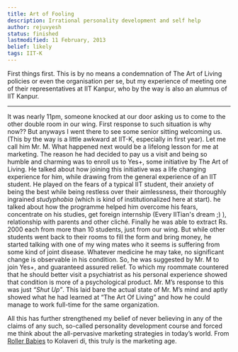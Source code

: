 ```yaml
---
title: Art of Fooling
description: Irrational personality development and self help
author: rejuvyesh
status: finished
lastmodified: 11 February, 2013
belief: likely
tags: IIT-K
---
```


First things first. This is by no means a condemnation of The Art of Living policies or even the organisation per se, but my experience of meeting one of their representatives at IIT Kanpur, who by the way is  also an alumnus of IIT Kanpur.

* * * * *

It was nearly 11pm, someone knocked at our door asking us to come to the other double room in our wing. First response to such situation is why now?? But anyways I went there to see some senior sitting welcoming us. (This by the way is a little awkward at IIT-K, especially in first year). Let me call him Mr. M. What happened next would be a lifelong lesson for me at marketing. The reason he had decided to pay us a visit and being so humble and charming was to enroll us to Yes+, some initiative by The Art of Living. He talked about how joining this initiative was a life changing experience for him, while drawing from the general experience of an IIT student. He played on the fears of a typical IIT student, their anxiety of being the best while being restless over their aimlessness, their thoroughly ingrained _studyphobia_ (which is kind of institutionalized here at start). he talked about how the programme helped him overcome his fears, concentrate on his studies, get foreign internship (Every IITian's dream ;) ), relationship with parents and other cliché. Finally he was able to extract Rs. 2000 each from more than 10 students, just from our wing. But while other students went back to their rooms to fill the form and bring money, he started talking with one of my wing mates who it seems is suffering from some kind of joint disease. Whatever medicine he may take, no significant change is observable in his condition. So, he was suggested by Mr. M to join Yes+, and guaranteed assured relief. To which my roommate countered that he should better visit a psychiatrist as his personal experience showed that condition is more of a psychological product. Mr. M’s response to this was just _“Shut Up”_. This laid bare the actual state of Mr. M’s mind and aptly showed what he had learned at “The Art Of Living” and how he could manage to work full-time for the same organization.

All this has further strengthened my belief of never believing in any of the claims of any such, so-called personality development course and forced me think about the all-pervasive marketing strategies in today’s world. From [Roller Babies](http://youtu.be/XQcVllWpwGs) to Kolaveri di, this truly is the marketing age.


